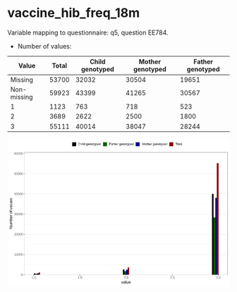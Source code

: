 # vaccine_hib_freq_18m
Variable mapping to questionnaire: q5, question EE784.
- Number of values:

| Value | Total | Child genotyped | Mother genotyped | Father genotyped |
| ----- | ----- | --------------- | ---------------- | ---------------- |
| Missing | 53700 | 32032 | 30504 | 19651 |
| Non-missing | 59923 | 43399 | 41265 | 30567 |
| 1 | 1123 | 763 | 718 | 523 |
| 2 | 3689 | 2622 | 2500 | 1800 |
| 3 | 55111 | 40014 | 38047 | 28244 |



![](vaccine_hib_freq_18m_n.png)



